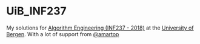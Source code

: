 # UiB_INF237
My solutions for [Algorithm Engineering (INF237 - 2018)](https://uib.kattis.com/courses/INF237/spring18) at the [University of Bergen](https://uib.no). With a lot of support from [@amartop](https://github.com/amartop)


